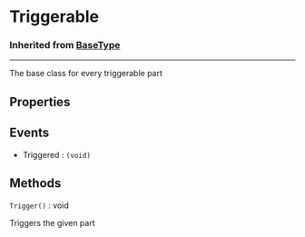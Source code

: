 # Triggerable
### Inherited from [BaseType](/cosmicjunk.lua/docs/types/BaseType)

***

The base class for every triggerable part

## Properties

## Events

- Triggered : `(void)`

## Methods

`Trigger()` : void

Triggers the given part
